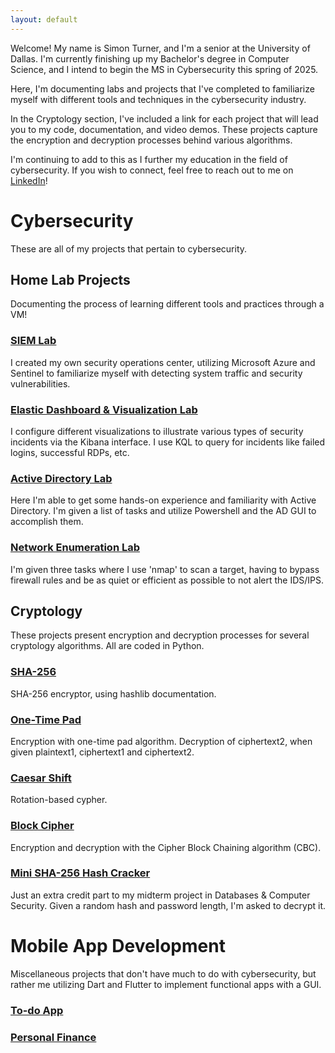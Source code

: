 ```yaml
---
layout: default
---
```


Welcome! My name is Simon Turner, and I'm a senior at the University of Dallas. I'm currently finishing up my Bachelor's degree in Computer Science, and I intend to begin the MS in Cybersecurity this spring of 2025. 

Here, I'm documenting labs and projects that I've completed to familiarize myself with different tools and techniques in the cybersecurity industry. 

In the Cryptology section, I've included a link for each project that will lead you to my code, documentation, and video demos. These projects capture the encryption and decryption processes behind various algorithms.

I'm continuing to add to this as I further my education in the field of cybersecurity. If you wish to connect, feel free to reach out to me on [LinkedIn](www.linkedin.com/in/simonturnerud)!

# Cybersecurity

These are all of my projects that pertain to cybersecurity. 

## Home Lab Projects

Documenting the process of learning different tools and practices through a VM!

### [SIEM Lab](./siem-lab.md)
I created my own security operations center, utilizing Microsoft Azure and Sentinel to familiarize myself with detecting system traffic and security vulnerabilities.

### [Elastic Dashboard & Visualization Lab](./elastic-lab.md)
I configure different visualizations to illustrate various types of security incidents via the Kibana interface. I use KQL to query for incidents like failed logins, successful RDPs, etc.

### [Active Directory Lab](./active-directory-lab.md)
Here I'm able to get some hands-on experience and familiarity with Active Directory. I'm given a list of tasks and utilize Powershell and the AD GUI to accomplish them.

### [Network Enumeration Lab](./nmap-lab.md)
I'm given three tasks where I use 'nmap' to scan a target, having to bypass firewall rules and be as quiet or efficient as possible to not alert the IDS/IPS.

## Cryptology

These projects present encryption and decryption processes for several cryptology algorithms. All are coded in Python.

### [SHA-256](./sha-256.md)
SHA-256 encryptor, using hashlib documentation.

### [One-Time Pad](./one-time-pad.md)
Encryption with one-time pad algorithm.
Decryption of ciphertext2, when given plaintext1, ciphertext1 and ciphertext2.

### [Caesar Shift](./caesar-cryptology.md)
Rotation-based cypher.

### [Block Cipher](./block-cipher.md)
Encryption and decryption with the Cipher Block Chaining algorithm (CBC).

### [Mini SHA-256 Hash Cracker](./mini-sha256-hash-cracker.md)
Just an extra credit part to my midterm project in Databases & Computer Security. Given a random hash and password length, I'm asked to decrypt it.

# Mobile App Development

Miscellaneous projects that don't have much to do with cybersecurity, but rather me utilizing Dart and Flutter to implement functional apps with a GUI.

### [To-do App](./todo-app.md)

### [Personal Finance](./personal-finance.md)
 


